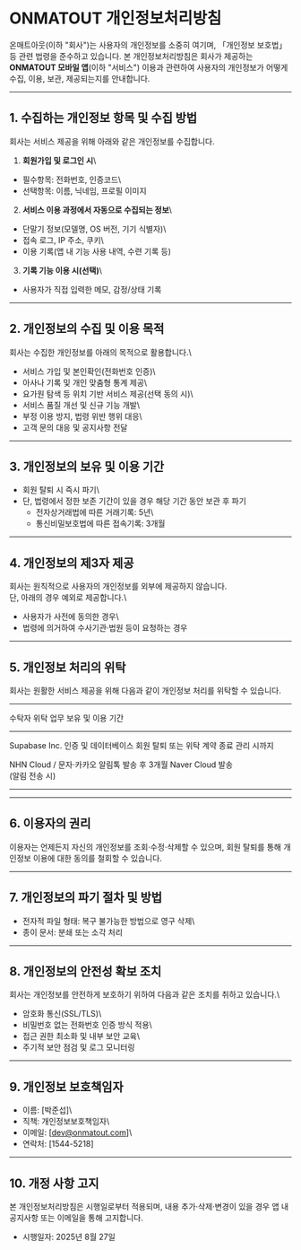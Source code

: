# ONMATOUT 개인정보처리방침

온매트아웃(이하 "회사")는 사용자의 개인정보를 소중히 여기며,
「개인정보 보호법」 등 관련 법령을 준수하고 있습니다. 본
개인정보처리방침은 회사가 제공하는 **ONMATOUT 모바일 앱**(이하 "서비스")
이용과 관련하여 사용자의 개인정보가 어떻게 수집, 이용, 보관,
제공되는지를 안내합니다.

---

## 1. 수집하는 개인정보 항목 및 수집 방법

회사는 서비스 제공을 위해 아래와 같은 개인정보를 수집합니다.

1.  **회원가입 및 로그인 시**\

- 필수항목: 전화번호, 인증코드\
- 선택항목: 이름, 닉네임, 프로필 이미지

2.  **서비스 이용 과정에서 자동으로 수집되는 정보**\

- 단말기 정보(모델명, OS 버전, 기기 식별자)\
- 접속 로그, IP 주소, 쿠키\
- 이용 기록(앱 내 기능 사용 내역, 수련 기록 등)

3.  **기록 기능 이용 시(선택)**\

- 사용자가 직접 입력한 메모, 감정/상태 기록

---

## 2. 개인정보의 수집 및 이용 목적

회사는 수집한 개인정보를 아래의 목적으로 활용합니다.\

- 서비스 가입 및 본인확인(전화번호 인증)\
- 아사나 기록 및 개인 맞춤형 통계 제공\
- 요가원 탐색 등 위치 기반 서비스 제공(선택 동의 시)\
- 서비스 품질 개선 및 신규 기능 개발\
- 부정 이용 방지, 법령 위반 행위 대응\
- 고객 문의 대응 및 공지사항 전달

---

## 3. 개인정보의 보유 및 이용 기간

- 회원 탈퇴 시 즉시 파기\
- 단, 법령에서 정한 보존 기간이 있을 경우 해당 기간 동안 보관 후 파기
  - 전자상거래법에 따른 거래기록: 5년\
  - 통신비밀보호법에 따른 접속기록: 3개월

---

## 4. 개인정보의 제3자 제공

회사는 원칙적으로 사용자의 개인정보를 외부에 제공하지 않습니다.\
단, 아래의 경우 예외로 제공합니다.\

- 사용자가 사전에 동의한 경우\
- 법령에 의거하여 수사기관·법원 등이 요청하는 경우

---

## 5. 개인정보 처리의 위탁

회사는 원활한 서비스 제공을 위해 다음과 같이 개인정보 처리를 위탁할 수
있습니다.

---

수탁자 위탁 업무 보유 및 이용 기간

---

Supabase Inc. 인증 및 데이터베이스 회원 탈퇴 또는 위탁 계약 종료
관리 시까지

NHN Cloud / 문자·카카오 알림톡 발송 후 3개월
Naver Cloud 발송  
 (알림 전송 시)

---

---

## 6. 이용자의 권리

이용자는 언제든지 자신의 개인정보를 조회·수정·삭제할 수 있으며, 회원
탈퇴를 통해 개인정보 이용에 대한 동의를 철회할 수 있습니다.

---

## 7. 개인정보의 파기 절차 및 방법

- 전자적 파일 형태: 복구 불가능한 방법으로 영구 삭제\
- 종이 문서: 분쇄 또는 소각 처리

---

## 8. 개인정보의 안전성 확보 조치

회사는 개인정보를 안전하게 보호하기 위하여 다음과 같은 조치를 취하고
있습니다.\

- 암호화 통신(SSL/TLS)\
- 비밀번호 없는 전화번호 인증 방식 적용\
- 접근 권한 최소화 및 내부 보안 교육\
- 주기적 보안 점검 및 로그 모니터링

---

## 9. 개인정보 보호책임자

- 이름: \[박준섭\]\
- 직책: 개인정보보호책임자\
- 이메일: \[dev@onmatout.com\]\
- 연락처: \[1544-5218\]

---

## 10. 개정 사항 고지

본 개인정보처리방침은 시행일로부터 적용되며, 내용 추가·삭제·변경이 있을
경우 앱 내 공지사항 또는 이메일을 통해 고지합니다.

- 시행일자: 2025년 8월 27일
